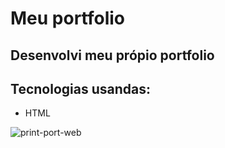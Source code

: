 # Meu portfolio
## Desenvolvi meu própio portfolio 

## Tecnologias usandas: 

<ul>
  <li>HTML</li>
  
 </ul>

![print-port-web](https://user-images.githubusercontent.com/101514929/221922898-e1583b85-9f13-4279-bdec-b6fd430c339a.PNG)
